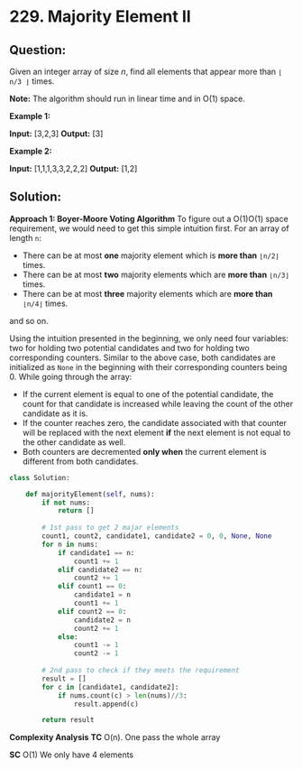 
  

# 229. Majority Element II

## Question:
Given an integer array of size  _n_, find all elements that appear more than  `⌊ n/3 ⌋`  times.

**Note:** The algorithm should run in linear time and in O(1) space.

**Example 1:**

**Input:** [3,2,3]
**Output:** [3]

**Example 2:**

**Input:** [1,1,1,3,3,2,2,2]
**Output:** [1,2]
## Solution:
**Approach 1: Boyer-Moore Voting Algorithm**
To figure out a  O(1)O(1)  space requirement, we would need to get this simple intuition first. For an array of length  `n`:

-   There can be at most  **one**  majority element which is  **more than**  `⌊n/2⌋`  times.
-   There can be at most  **two**  majority elements which are  **more than**  `⌊n/3⌋`  times.
-   There can be at most  **three**  majority elements which are  **more than**  `⌊n/4⌋`  times.

and so on.

Using the intuition presented in the beginning, we only need four variables: two for holding two potential candidates and two for holding two corresponding counters. Similar to the above case, both candidates are initialized as  `None`  in the beginning with their corresponding counters being 0. While going through the array:

-   If the current element is equal to one of the potential candidate, the count for that candidate is increased while leaving the count of the other candidate as it is.
-   If the counter reaches zero, the candidate associated with that counter will be replaced with the next element  **if**  the next element is not equal to the other candidate as well.
-   Both counters are decremented  **only when**  the current element is different from both candidates.

```python
class Solution:

    def majorityElement(self, nums):
        if not nums:
            return []
        
        # 1st pass to get 2 majar elements
        count1, count2, candidate1, candidate2 = 0, 0, None, None
        for n in nums:
            if candidate1 == n:
                count1 += 1
            elif candidate2 == n:
                count2 += 1
            elif count1 == 0:
                candidate1 = n
                count1 += 1
            elif count2 == 0:
                candidate2 = n
                count2 += 1
            else:
                count1 -= 1
                count2 -= 1
        
        # 2nd pass to check if they meets the requirement
        result = []
        for c in [candidate1, candidate2]:
            if nums.count(c) > len(nums)//3:
                result.append(c)

        return result
```

**Complexity Analysis**
**TC** 
O(n). One pass the whole array

**SC** 
O(1) We only have 4 elements
